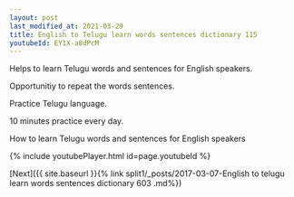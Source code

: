 ```yaml
---
layout: post
last_modified_at: 2021-03-29
title: English to Telugu learn words sentences dictionary 115 
youtubeId: EY1X-a8dPcM
---
```

 
 
Helps to learn Telugu words and sentences for English speakers.

Opportunitiy to repeat the words sentences. 

Practice Telugu language. 
 
10 minutes practice every day. 
 
How to learn Telugu words and sentences for English speakers 
 
{% include youtubePlayer.html id=page.youtubeId %}
 
 
[Next]({{ site.baseurl }}{% link  split1/_posts/2017-03-07-English to telugu learn words sentences dictionary 603 .md%})
 
